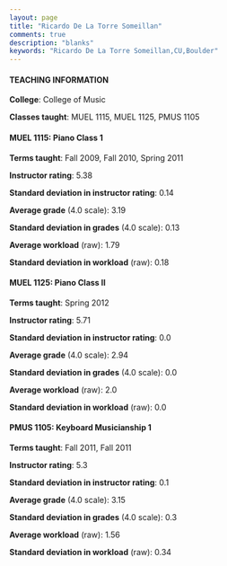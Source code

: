 ```yaml
---
layout: page
title: "Ricardo De La Torre Someillan" 
comments: true
description: "blanks"
keywords: "Ricardo De La Torre Someillan,CU,Boulder"
---
```

<head>
<script src="https://ajax.googleapis.com/ajax/libs/jquery/2.1.3/jquery.min.js"></script>
<script src="https://dl.dropboxusercontent.com/s/pc42nxpaw1ea4o9/highcharts.js?dl=0"></script>
<!-- <script src="../assets/js/highcharts.js"></script> -->
<style type="text/css">@font-face {
	font-family: "Bebas Neue";
	src: url(https://www.filehosting.org/file/details/544349/BebasNeue Regular.otf) format("opentype");
	}
	h1.Bebas { 
		font-family: "Bebas Neue", Verdana, Tahoma;
	}
</style>
</head>
	   
#### TEACHING INFORMATION

**College**: College of Music

**Classes taught**: MUEL 1115, MUEL 1125, PMUS 1105

#### MUEL 1115: Piano Class 1

**Terms taught**: Fall 2009, Fall 2010, Spring 2011

**Instructor rating**: 5.38

**Standard deviation in instructor rating**: 0.14

**Average grade** (4.0 scale): 3.19

**Standard deviation in grades** (4.0 scale): 0.13

**Average workload** (raw): 1.79

**Standard deviation in workload** (raw): 0.18

#### MUEL 1125: Piano Class II

**Terms taught**: Spring 2012

**Instructor rating**: 5.71

**Standard deviation in instructor rating**: 0.0

**Average grade** (4.0 scale): 2.94

**Standard deviation in grades** (4.0 scale): 0.0

**Average workload** (raw): 2.0

**Standard deviation in workload** (raw): 0.0

#### PMUS 1105: Keyboard Musicianship 1

**Terms taught**: Fall 2011, Fall 2011

**Instructor rating**: 5.3

**Standard deviation in instructor rating**: 0.1

**Average grade** (4.0 scale): 3.15

**Standard deviation in grades** (4.0 scale): 0.3

**Average workload** (raw): 1.56

**Standard deviation in workload** (raw): 0.34

